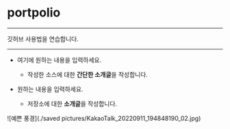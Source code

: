 # portpolio
********************
깃허브 사용법을 연습합니다.
***

- 여기에 원하는 내용을 입력하세요.

  - 작성한 소스에 대한 **간단한 소개글**을 작성합니다.

- 원하는 내용을 입력하세요.

  - 저장소에 대한 **소개글**을 작성합니다.

![예쁜 풍경](./saved pictures/KakaoTalk_20220911_194848190_02.jpg)
